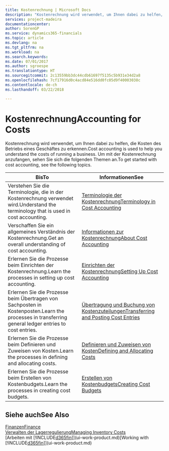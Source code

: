 ```yaml
---
title: Kostenrechnung | Microsoft Docs
description: "Kostenrechnung wird verwendet, um Ihnen dabei zu helfen, die Kosten des Betriebs eines Geschäftes zu erkennen. Um mit der Kostenrechnung anzufangen, sehen Sie sich die folgenden Themen an."
services: project-madeira
documentationcenter: 
author: SorenGP
ms.service: dynamics365-financials
ms.topic: article
ms.devlang: na
ms.tgt_pltfrm: na
ms.workload: na
ms.search.keywords: 
ms.date: 07/01/2017
ms.author: sgroespe
ms.translationtype: HT
ms.sourcegitcommit: 2c13559bb3dc44cdb61697f5135c5b931e34d2a8
ms.openlocfilehash: 7cf17916d0c4acd84e516dd0fc05d9f40003038c
ms.contentlocale: de-ch
ms.lasthandoff: 03/22/2018

---
```

# <a name="accounting-for-costs"></a><span data-ttu-id="8832e-104">Kostenrechnung</span><span class="sxs-lookup"><span data-stu-id="8832e-104">Accounting for Costs</span></span>
<span data-ttu-id="8832e-105">Kostenrechnung wird verwendet, um Ihnen dabei zu helfen, die Kosten des Betriebs eines Geschäftes zu erkennen.</span><span class="sxs-lookup"><span data-stu-id="8832e-105">Cost accounting is used to help you understand the costs of running a business.</span></span> <span data-ttu-id="8832e-106">Um mit der Kostenrechnung anzufangen, sehen Sie sich die folgenden Themen an.</span><span class="sxs-lookup"><span data-stu-id="8832e-106">To get started with cost accounting, see the following topics.</span></span>  

|<span data-ttu-id="8832e-107">Bis</span><span class="sxs-lookup"><span data-stu-id="8832e-107">To</span></span>|<span data-ttu-id="8832e-108">Informationen</span><span class="sxs-lookup"><span data-stu-id="8832e-108">See</span></span>|  
|--------|---------|  
|<span data-ttu-id="8832e-109">Verstehen Sie die Terminologie, die in der Kostenrechnung verwendet wird.</span><span class="sxs-lookup"><span data-stu-id="8832e-109">Understand the terminology that is used in cost accounting.</span></span>|[<span data-ttu-id="8832e-110">Terminologie der Kostenrechnung</span><span class="sxs-lookup"><span data-stu-id="8832e-110">Terminology in Cost Accounting</span></span>](finance-terminology-in-cost-accounting.md)|  
|<span data-ttu-id="8832e-111">Verschaffen Sie ein allgemeines Verständnis der Kostenrechnung.</span><span class="sxs-lookup"><span data-stu-id="8832e-111">Get an overall understanding of cost accounting.</span></span>|[<span data-ttu-id="8832e-112">Informationen zur Kostenrechnung</span><span class="sxs-lookup"><span data-stu-id="8832e-112">About Cost Accounting</span></span>](finance-about-cost-accounting.md)|  
|<span data-ttu-id="8832e-113">Erlernen Sie die Prozesse beim Einrichten der Kostenrechnung.</span><span class="sxs-lookup"><span data-stu-id="8832e-113">Learn the processes in setting up cost accounting.</span></span>|[<span data-ttu-id="8832e-114">Einrichten der Kostenrechnung</span><span class="sxs-lookup"><span data-stu-id="8832e-114">Setting Up Cost Accounting</span></span>](finance-set-up-cost-accounting.md)|  
|<span data-ttu-id="8832e-115">Erlernen Sie die Prozesse beim Übertragen von Sachposten in Kostenposten.</span><span class="sxs-lookup"><span data-stu-id="8832e-115">Learn the processes in transferring general ledger entries to cost entries.</span></span>|[<span data-ttu-id="8832e-116">Übertragung und Buchung von Kostenzuteilungen</span><span class="sxs-lookup"><span data-stu-id="8832e-116">Transferring and Posting Cost Entries</span></span>](finance-transfer-and-post-cost-entries.md)|  
|<span data-ttu-id="8832e-117">Erlernen Sie die Prozesse beim Definieren und Zuweisen von Kosten.</span><span class="sxs-lookup"><span data-stu-id="8832e-117">Learn the processes in defining and allocating costs.</span></span>|[<span data-ttu-id="8832e-118">Definieren und Zuweisen von Kosten</span><span class="sxs-lookup"><span data-stu-id="8832e-118">Defining and Allocating Costs</span></span>](finance-define-and-allocate-costs.md)|  
|<span data-ttu-id="8832e-119">Erlernen Sie die Prozesse beim Erstellen von Kostenbudgets.</span><span class="sxs-lookup"><span data-stu-id="8832e-119">Learn the processes in creating cost budgets.</span></span>|[<span data-ttu-id="8832e-120">Erstellen von Kostenbudgets</span><span class="sxs-lookup"><span data-stu-id="8832e-120">Creating Cost Budgets</span></span>](finance-create-cost-budgets.md)|  

## <a name="see-also"></a><span data-ttu-id="8832e-121">Siehe auch</span><span class="sxs-lookup"><span data-stu-id="8832e-121">See Also</span></span>  
[<span data-ttu-id="8832e-122">Finanzen</span><span class="sxs-lookup"><span data-stu-id="8832e-122">Finance</span></span>](finance.md)  
[<span data-ttu-id="8832e-123">Verwalten der Lagerregulierung</span><span class="sxs-lookup"><span data-stu-id="8832e-123">Managing Inventory Costs</span></span>](finance-manage-inventory-costs.md)  
<span data-ttu-id="8832e-124">[Arbeiten mit [!INCLUDE[d365fin](includes/d365fin_md.md)]](ui-work-product.md)</span><span class="sxs-lookup"><span data-stu-id="8832e-124">[Working with [!INCLUDE[d365fin](includes/d365fin_md.md)]](ui-work-product.md)</span></span>

